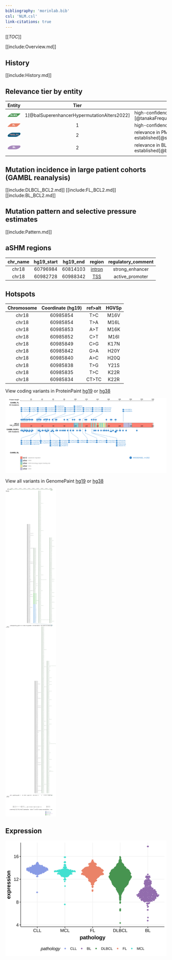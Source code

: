 ```yaml
---
bibliography: 'morinlab.bib'
csl: 'NLM.csl'
link-citations: true
---
```



[[_TOC_]]

[[include:Overview.md]]

## History

[[include:History.md]]

## Relevance tier by entity

|Entity|Tier|Description                           |
|:------:|:----:|--------------------------------------|
|![DLBCL](images/icons/DLBCL_tier1.png) |1[@balSuperenhancerHypermutationAlters2022]   |high-confidence DLBCL gene            [@tanakaFrequentIncidenceSomatic1992]|
|![FL](images/icons/FL_tier1.png)    |1   |high-confidence FL gene| 
|![PMBL](images/icons/PMBL_tier2.png)|2|relevance in PMBL/cHL/GZL not firmly established[@sarkozyMutationalLandscapeGray2021]|
|![BL](images/icons/BL_tier2.png)    |2   |relevance in BL not firmly established[@burkhardtClinicalRelevanceMolecular2022]|
              |

## Mutation incidence in large patient cohorts (GAMBL reanalysis)

[[include:DLBCL_BCL2.md]]
[[include:FL_BCL2.md]]
[[include:BL_BCL2.md]]

## Mutation pattern and selective pressure estimates

[[include:Pattern.md]]

## aSHM regions

|chr_name|hg19_start|hg19_end|region                                                                                       |regulatory_comment|
|:--------:|:----------:|:--------:|:---------------------------------------------------------------------------------------------:|:------------------:|
|chr18   |60796984  |60814103|[intron](https://genome.ucsc.edu/s/rdmorin/GAMBL%20hg19?position=chr18%3A60796984%2D60814103)|strong_enhancer   |
|chr18   |60982728  |60988342|[TSS](https://genome.ucsc.edu/s/rdmorin/GAMBL%20hg19?position=chr18%3A60982728%2D60988342)   |active_promoter   |



## Hotspots

| Chromosome |Coordinate (hg19) | ref>alt | HGVSp | 
 | :---:| :---: | :--: | :---: |
| chr18 | 60985854 | T>C | M16V |
| chr18 | 60985854 | T>A | M16L |
| chr18 | 60985853 | A>T | M16K |
| chr18 | 60985852 | C>T | M16I |
| chr18 | 60985849 | C>G | K17N |
| chr18 | 60985842 | G>A | H20Y |
| chr18 | 60985840 | A>C | H20Q |
| chr18 | 60985838 | T>G | Y21S |
| chr18 | 60985835 | T>C | K22R |
| chr18 | 60985834 | CT>TC | K22R |

View coding variants in ProteinPaint [hg19](https://morinlab.github.io/LLMPP/GAMBL/BCL2_protein.html)  or [hg38](https://morinlab.github.io/LLMPP/GAMBL/BCL2_protein_hg38.html)

![](images/proteinpaint/BCL2_NM_000633.svg)

View all variants in GenomePaint [hg19](https://morinlab.github.io/LLMPP/GAMBL/BCL2.html)  or [hg38](https://morinlab.github.io/LLMPP/GAMBL/BCL2_hg38.html)

![](images/proteinpaint/BCL2.svg)


## Expression
![](images/gene_expression/BCL2_by_pathology.svg)

<!-- ORIGIN: 1339299 -->
<!-- FL: morinFrequentMutationHistonemodifying2011 -->
<!-- BL: burkhardtClinicalRelevanceMolecular2022b -->
<!-- BL: burkhardtClinicalRelevanceMolecular2022b -->
<!-- DLBCL: tanakaFrequentIncidenceSomatic1992 -->
